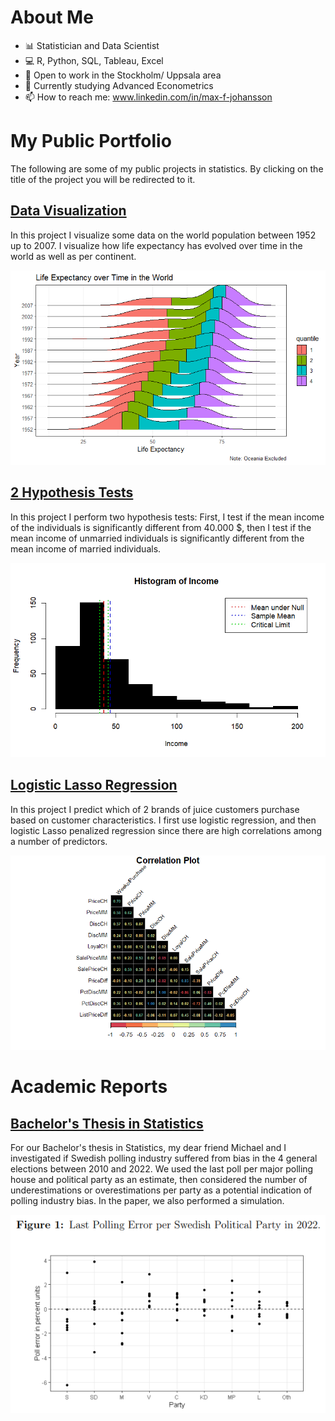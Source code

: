 # About Me
- 📊 Statistician and Data Scientist
- 💻 R, Python, SQL, Tableau, Excel
- 🔭 Open to work in the Stockholm/ Uppsala area
- 🌱 Currently studying Advanced Econometrics
- 📫 How to reach me: www.linkedin.com/in/max-f-johansson

# My Public Portfolio
The following are some of my public projects in statistics. By clicking on the title of the project you will be redirected to it.

## [Data Visualization](https://muddaj.github.io/Data-Visualization/)
In this project I visualize some data on the world population between 1952 up to 2007. I visualize how life expectancy has evolved over time in the world as well as per continent. 

<p align="left">
  <img src="Assets/densityplot.png" alt="Data-viz"/>
</p>

## [2 Hypothesis Tests](https://muddaj.github.io/Portfolio-Hypothesis-Testing/)

In this project I perform two hypothesis tests: First, I test if the mean income of the individuals is significantly different from 40.000 $, then I test if the mean income of unmarried individuals is significantly different from the mean income of married individuals.

<p align="left">
  <img src="Assets/Histogram.png" alt="2 Hypothesis Tests"/>
</p>

## [Logistic Lasso Regression](https://muddaj.github.io/Logistic-Regression/)
In this project I predict which of 2 brands of juice customers purchase based on customer characteristics. I first use logistic regression, and then logistic Lasso penalized regression since there are high correlations among a number of predictors.

<p align="left">
  <img src="Assets/correlation.png" alt="Logistic Lasso Regression"/>
</p>

# Academic Reports

## [Bachelor's Thesis in Statistics](https://urn.kb.se/resolve?urn=urn:nbn:se:uu:diva-495793)
For our Bachelor's thesis in Statistics, my dear friend Michael and I investigated if Swedish polling industry suffered from bias in the 4 general elections between 2010 and 2022. We used the last poll per major polling house and political party as an estimate, then considered the number of underestimations or overestimations per party as a potential indication of polling industry bias. In the paper, we also performed a simulation.

<p align="left">
  <img src="Assets/poll.png" alt="Bachelor Statistics"/>
</p>
